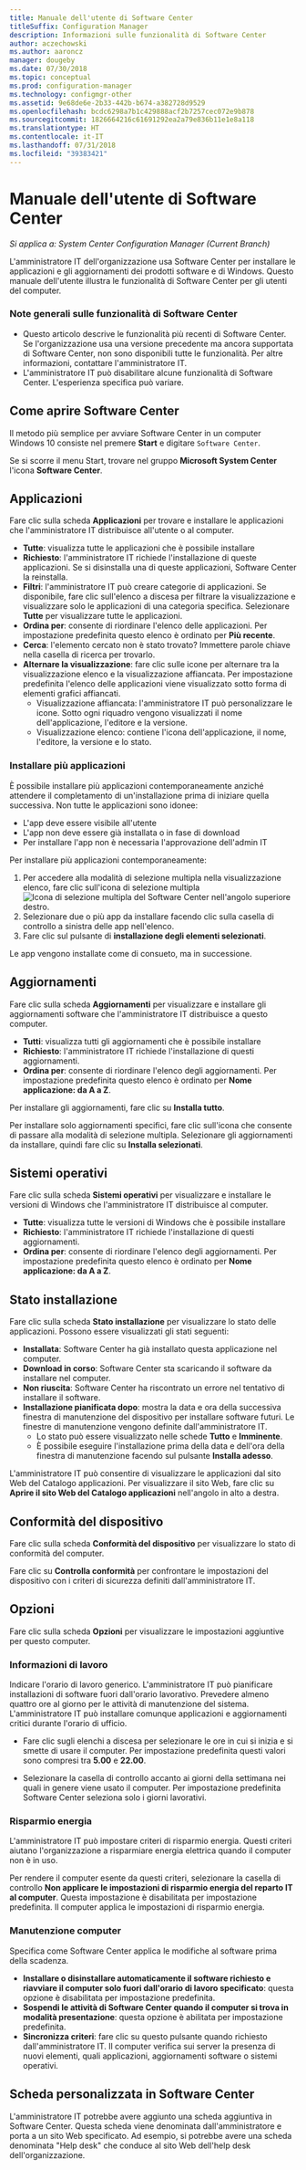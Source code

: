 ```yaml
---
title: Manuale dell'utente di Software Center
titleSuffix: Configuration Manager
description: Informazioni sulle funzionalità di Software Center
author: aczechowski
ms.author: aaroncz
manager: dougeby
ms.date: 07/30/2018
ms.topic: conceptual
ms.prod: configuration-manager
ms.technology: configmgr-other
ms.assetid: 9e68de6e-2b33-442b-b674-a382728d9529
ms.openlocfilehash: bcdc6298a7b1c429888acf2b7257cec072e9b878
ms.sourcegitcommit: 1826664216c61691292ea2a79e836b11e1e8a118
ms.translationtype: HT
ms.contentlocale: it-IT
ms.lasthandoff: 07/31/2018
ms.locfileid: "39383421"
---
```

# <a name="software-center-user-guide"></a>Manuale dell'utente di Software Center

*Si applica a: System Center Configuration Manager (Current Branch)*

L'amministratore IT dell'organizzazione usa Software Center per installare le applicazioni e gli aggiornamenti dei prodotti software e di Windows. Questo manuale dell'utente illustra le funzionalità di Software Center per gli utenti del computer.

### <a name="general-notes-about-software-center-functionality"></a>Note generali sulle funzionalità di Software Center
- Questo articolo descrive le funzionalità più recenti di Software Center. Se l'organizzazione usa una versione precedente ma ancora supportata di Software Center, non sono disponibili tutte le funzionalità. Per altre informazioni, contattare l'amministratore IT.
- L'amministratore IT può disabilitare alcune funzionalità di Software Center. L'esperienza specifica può variare.
<!-- - Your IT admin may change the color of Software Center, and add your organization's logo. The images in this article show the default experience. -->



## <a name="how-to-open-software-center"></a>Come aprire Software Center

Il metodo più semplice per avviare Software Center in un computer Windows 10 consiste nel premere **Start** e digitare `Software Center`. 

Se si scorre il menu Start, trovare nel gruppo **Microsoft System Center** l'icona **Software Center**.



## <a name="applications"></a>Applicazioni

Fare clic sulla scheda **Applicazioni** per trovare e installare le applicazioni che l'amministratore IT distribuisce all'utente o al computer.
- **Tutte**: visualizza tutte le applicazioni che è possibile installare
- **Richiesto**: l'amministratore IT richiede l'installazione di queste applicazioni. Se si disinstalla una di queste applicazioni, Software Center la reinstalla.
- **Filtri**: l'amministratore IT può creare categorie di applicazioni. Se disponibile, fare clic sull'elenco a discesa per filtrare la visualizzazione e visualizzare solo le applicazioni di una categoria specifica. Selezionare **Tutte** per visualizzare tutte le applicazioni.
- **Ordina per**: consente di riordinare l'elenco delle applicazioni. Per impostazione predefinita questo elenco è ordinato per **Più recente**.
- **Cerca**: l'elemento cercato non è stato trovato? Immettere parole chiave nella casella di ricerca per trovarlo.
-  **Alternare la visualizzazione**: fare clic sulle icone per alternare tra la visualizzazione elenco e la visualizzazione affiancata. Per impostazione predefinita l'elenco delle applicazioni viene visualizzato sotto forma di elementi grafici affiancati. 
    - Visualizzazione affiancata: l'amministratore IT può personalizzare le icone. Sotto ogni riquadro vengono visualizzati il nome dell'applicazione, l'editore e la versione. 
    - Visualizzazione elenco: contiene l'icona dell'applicazione, il nome, l'editore, la versione e lo stato. 


### <a name="install-multiple-applications"></a>Installare più applicazioni 
<!-- 1357126 --> È possibile installare più applicazioni contemporaneamente anziché attendere il completamento di un'installazione prima di iniziare quella successiva. Non tutte le applicazioni sono idonee:
- L'app deve essere visibile all'utente
- L'app non deve essere già installata o in fase di download
- Per installare l'app non è necessaria l'approvazione dell'admin IT

Per installare più applicazioni contemporaneamente:
 1. Per accedere alla modalità di selezione multipla nella visualizzazione elenco, fare clic sull'icona di selezione multipla ![Icona di selezione multipla del Software Center](media/software-center-multi-select-apps.png) nell'angolo superiore destro.
 2. Selezionare due o più app da installare facendo clic sulla casella di controllo a sinistra delle app nell'elenco.
 3. Fare clic sul pulsante di **installazione degli elementi selezionati**.

Le app vengono installate come di consueto, ma in successione.




## <a name="updates"></a>Aggiornamenti

Fare clic sulla scheda **Aggiornamenti** per visualizzare e installare gli aggiornamenti software che l'amministratore IT distribuisce a questo computer.  
- **Tutti**: visualizza tutti gli aggiornamenti che è possibile installare
- **Richiesto**: l'amministratore IT richiede l'installazione di questi aggiornamenti.
- **Ordina per**: consente di riordinare l'elenco degli aggiornamenti. Per impostazione predefinita questo elenco è ordinato per **Nome applicazione: da A a Z**.

Per installare gli aggiornamenti, fare clic su **Installa tutto**.

Per installare solo aggiornamenti specifici, fare clic sull'icona che consente di passare alla modalità di selezione multipla. Selezionare gli aggiornamenti da installare, quindi fare clic su **Installa selezionati**.



## <a name="operating-systems"></a>Sistemi operativi

Fare clic sulla scheda **Sistemi operativi** per visualizzare e installare le versioni di Windows che l'amministratore IT distribuisce al computer.  
- **Tutte**: visualizza tutte le versioni di Windows che è possibile installare
- **Richiesto**: l'amministratore IT richiede l'installazione di questi aggiornamenti.
- **Ordina per**: consente di riordinare l'elenco degli aggiornamenti. Per impostazione predefinita questo elenco è ordinato per **Nome applicazione: da A a Z**.



## <a name="installation-status"></a>Stato installazione

Fare clic sulla scheda **Stato installazione** per visualizzare lo stato delle applicazioni. Possono essere visualizzati gli stati seguenti:
- **Installata**: Software Center ha già installato questa applicazione nel computer.
- **Download in corso**: Software Center sta scaricando il software da installare nel computer.
- **Non riuscita**: Software Center ha riscontrato un errore nel tentativo di installare il software.
- **Installazione pianificata dopo**: mostra la data e ora della successiva finestra di manutenzione del dispositivo per installare software futuri. Le finestre di manutenzione vengono definite dall'amministratore IT.<!--1358131-->
    - Lo stato può essere visualizzato nelle schede **Tutto** e **Imminente**. 
    - È possibile eseguire l'installazione prima della data e dell'ora della finestra di manutenzione facendo sul pulsante **Installa adesso**. 

L'amministratore IT può consentire di visualizzare le applicazioni dal sito Web del Catalogo applicazioni. Per visualizzare il sito Web, fare clic su **Aprire il sito Web del Catalogo applicazioni** nell'angolo in alto a destra. <!--1358214-->

## <a name="device-compliance"></a>Conformità del dispositivo

Fare clic sulla scheda **Conformità del dispositivo** per visualizzare lo stato di conformità del computer.

Fare clic su **Controlla conformità** per confrontare le impostazioni del dispositivo con i criteri di sicurezza definiti dall'amministratore IT.



## <a name="options"></a>Opzioni

Fare clic sulla scheda **Opzioni** per visualizzare le impostazioni aggiuntive per questo computer.

### <a name="work-information"></a>Informazioni di lavoro

Indicare l'orario di lavoro generico. L'amministratore IT può pianificare installazioni di software fuori dall'orario lavorativo. Prevedere almeno quattro ore al giorno per le attività di manutenzione del sistema. L'amministratore IT può installare comunque applicazioni e aggiornamenti critici durante l'orario di ufficio.

- Fare clic sugli elenchi a discesa per selezionare le ore in cui si inizia e si smette di usare il computer. Per impostazione predefinita questi valori sono compresi tra **5.00** e **22.00**.

- Selezionare la casella di controllo accanto ai giorni della settimana nei quali in genere viene usato il computer. Per impostazione predefinita Software Center seleziona solo i giorni lavorativi.  


### <a name="power-management"></a>Risparmio energia

L'amministratore IT può impostare criteri di risparmio energia. Questi criteri aiutano l'organizzazione a risparmiare energia elettrica quando il computer non è in uso. 

Per rendere il computer esente da questi criteri, selezionare la casella di controllo **Non applicare le impostazioni di risparmio energia del reparto IT al computer**. Questa impostazione è disabilitata per impostazione predefinita. Il computer applica le impostazioni di risparmio energia. 


### <a name="computer-maintenance"></a>Manutenzione computer

Specifica come Software Center applica le modifiche al software prima della scadenza.
- **Installare o disinstallare automaticamente il software richiesto e riavviare il computer solo fuori dall'orario di lavoro specificato**: questa opzione è disabilitata per impostazione predefinita.
- **Sospendi le attività di Software Center quando il computer si trova in modalità presentazione**: questa opzione è abilitata per impostazione predefinita.
- **Sincronizza criteri**: fare clic su questo pulsante quando richiesto dall'amministratore IT. Il computer verifica sui server la presenza di nuovi elementi, quali applicazioni, aggiornamenti software o sistemi operativi.

## <a name="custom-tab-in-software-center"></a>Scheda personalizzata in Software Center
L'amministratore IT potrebbe avere aggiunto una scheda aggiuntiva in Software Center. Questa scheda viene denominata dall'amministratore e porta a un sito Web specificato. Ad esempio, si potrebbe avere una scheda denominata "Help desk" che conduce al sito Web dell'help desk dell'organizzazione. <!--1358132-->